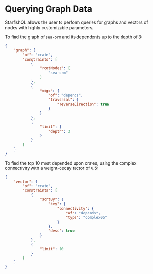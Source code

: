 # Querying Graph Data

StarfishQL allows the user to perform queries for graphs and vectors of nodes with highly customizable parameters.

To find the graph of `sea-orm` and its dependents up to the depth of 3:

```json
{
    "graph": {
        "of": "crate",
        "constraints": [
            {
                "rootNodes": [
                    "sea-orm"
                ]
            },
            {
                "edge": {
                    "of": "depends",
                    "traversal": {
                        "reverseDirection": true
                    }
                }
            },
            {
                "limit": {
                    "depth": 3
                }
            }
        ]
    }
}
```

To find the top 10 most depended upon crates, using the complex connectivity with a weight-decay factor of 0.5:

```json
{
    "vector": {
        "of": "crate",
        "constraints": [
            {
                "sortBy": {
                    "key": {
                        "connectivity": {
                            "of": "depends",
                            "type": "complex05"
                        }
                    },
                    "desc": true
                }
            },
            {
                "limit": 10
            }
        ]
    }
}
```
